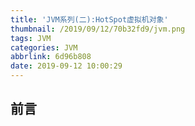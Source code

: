```yaml
---
title: 'JVM系列(二):HotSpot虚拟机对象'
thumbnail: /2019/09/12/70b32fd9/jvm.png
tags: JVM
categories: JVM
abbrlink: 6d96b808
date: 2019-09-12 10:00:29
---
```


## 前言



<!--More-->

